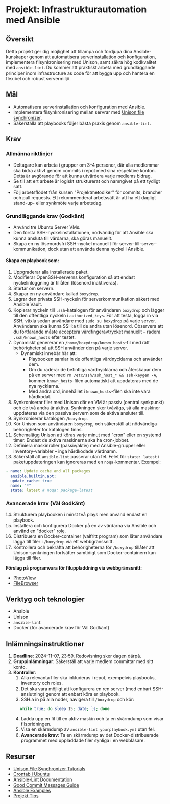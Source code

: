 # Projekt: Infrastrukturautomation med Ansible

## Översikt

Detta projekt ger dig möjlighet att tillämpa och fördjupa dina Ansible-kunskaper genom att automatisera serverinstallation och konfiguration, implementera filsynkronisering med Unison, samt säkra hög kodkvalitet med `ansible-lint`. Du kommer att praktiskt arbeta med grundläggande principer inom infrastructure as code för att bygga upp och hantera en flexibel och robust servermiljö.

## Mål

- Automatisera serverinstallation och konfiguration med Ansible.
- Implementera filsynkronisering mellan servrar med [Unison file synchronizer](https://github.com/bcpierce00/unison).
- Säkerställa att playbooks följer bästa praxis genom `ansible-lint`.

## Krav

### Allmänna riktlinjer

- Deltagare kan arbeta i grupper om 3–4 personer, där alla medlemmar ska bidra aktivt genom commits i repot med sina respektive konton. Detta är avgörande för att kunna utvärdera varje medlems bidrag.
- Se till att ert arbete är logiskt strukturerat och namngivet på ett tydligt sätt.
- Följ arbetsflödet från kursen "Projektmetodiker" för commits, brancher och pull requests. Ett rekommenderat arbetssätt är att ha ett dagligt stand-up- eller synkmöte varje arbetsdag.

### Grundläggande krav (Godkänt)

- Använd tre Ubuntu Server VMs.
- Den första SSH-nyckelinstallationen, nödvändig för att Ansible ska kunna ansluta till värdarna, ska göras manuellt.
- Skapa en ny lösenordsfri SSH-nyckel manuellt för server-till-server-kommunikation, dock utan att använda denna nyckel i Ansible.

#### Skapa en playbook som:

1. Uppgraderar alla installerade paket.
2. Modifierar OpenSSH-serverns konfiguration så att endast nyckelinloggning är tillåten (lösenord inaktiveras).
3. Startar om servern.
4. Skapar en ny användare kallad `boxydrop`.
5. Lagrar den privata SSH-nyckeln för serverkommunikation säkert med Ansible Vault.
6. Kopierar nyckeln till `.ssh`-katalogen för användaren `boxydrop` och lägger till den offentliga nyckeln i `authorized_keys`. För att testa, logga in via SSH, växla sedan användare med `sudo su boxydrop` på varje server. Användaren ska kunna SSH:a till de andra utan lösenord. Observera att du fortfarande måste acceptera värdfingeravtrycket manuellt – radera `.ssh/known_hosts` efter testet.
7. Dynamiskt genererar en `/home/boxydrop/known_hosts`-fil med rätt behörigheter så att SSH använder den på varje server.
   - Dynamiskt innebär här att:
     - Playbooken samlar in de offentliga värdnycklarna och använder dem.
     - Om du raderar de befintliga värdnycklarna och återskapar dem på en server med `rm /etc/ssh/ssh_host_* && ssh-keygen -A`, kommer `known_hosts`-filen automatiskt att uppdateras med de nya nycklarna.
     - Med andra ord, innehållet i `known_hosts`-filen ska inte vara hårdkodat.
8. Synkroniserar filer med Unison där en VM är passiv (central synkpunkt) och de två andra är aktiva. Synkningen sker tvåvägs, så alla maskiner uppdateras via den passiva servern som de aktiva ansluter till.
9. Synkroniserar katalogen `/boxydrop`.
10. Kör Unison som användaren `boxydrop`, och säkerställ att nödvändiga behörigheter för katalogen finns.
11. Schemalägg Unison att köras varje minut med "cron" eller en systemd timer. Endast de aktiva maskinerna ska ha cron-jobbet.
12. Definiera maskinroller (passiv/aktiv) med Ansible-grupper eller inventory-variabler – inga hårdkodade värdnamn.
13. Säkerställ att `ansible-lint` passerar utan fel. Felet för `state: latest` i paketuppdateringen kan ignoreras med en `noqa`-kommentar. Exempel:

```yaml
- name: Update cache and all packages
  ansible.builtin.apt:
  update_cache: true
  name: "*"
  state: latest # noqa: package-latest
```

### Avancerade krav (Väl Godkänt)

14. Strukturera playbooken i minst två plays men använd endast en playbook.
15. Installera och konfigurera Docker på en av värdarna via Ansible och använd en "docker" [role](https://docs.ansible.com/ansible/latest/playbook_guide/playbooks_reuse_roles.html).
16. Distribuera en Docker-container (valfritt program) som låter användare lägga till filer i `/boxydrop` via ett webbgränssnitt.
17. Kontrollera och bekräfta att behörigheterna för `/boxydrop` tillåter att Unison-synkningen fortsätter samtidigt som Docker-containern kan lägga till filer.

**Förslag på programvara för filuppladdning via webbgränssnitt:**

- [PhotoView](https://photoview.github.io/)
- [FileBrowser](https://filebrowser.org/)

## Verktyg och teknologier

- Ansible
- Unison
- `ansible-lint`
- Docker (för avancerade krav för Väl Godkänt)

## Inlämningsinstruktioner

1. **Deadline**: 2024-11-07, 23:59. Redovisning sker dagen därpå.
2. **Gruppinlämningar**: Säkerställ att varje medlem committar med sitt konto.
3. **Kontroller**:
   1. Alla relevanta filer ska inkluderas i repot, exempelvis playbooks, inventory och roles.
   2. Det ska vara möjligt att konfigurera en ren server (med enbart SSH-anslutning) genom att enbart köra er playbook.
   3. SSH:a in på alla noder, navigera till `/boxydrop` och kör:
   ```bash
      while true; do sleep 15; date; ls; done
   ```
   4. Ladda upp en fil till en aktiv maskin och ta en skärmdump som visar filspridningen.
   5. Visa en skärmdump av `ansible-lint yourplaybook.yml` utan fel.
   6. **Avancerade krav**: Ta en skärmdump av det Docker-distribuerade programmet med uppladdade filer synliga i en webbläsare.

## Resurser

- [Unison File Synchronizer Tutorials](https://www.youtube.com/results?search_query=unison+file+synchronizer)
- [Crontab i Ubuntu](https://www.youtube.com/results?search_query=crontab+ubuntu)
- [Ansible-Lint Documentation](https://ansible.readthedocs.io/projects/lint/)
- [Good Commit Messages Guide](https://cbea.ms/git-commit/)
- [Ansible Examples](https://github.com/nackc8/ansible-examples)
- [Projekt Tips](https://docs.google.com/document/d/1PkOvJ5XPpz4tw3OZfiMcASKluqlIBCxyz3yOWlVkIhE/edit?tab=t.0)
